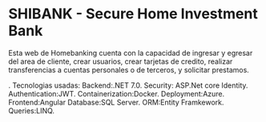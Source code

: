 # SHIBANK - Secure Home Investment Bank
Esta web de Homebanking cuenta con la capacidad de ingresar y egresar del area de cliente, crear usuarios, crear tarjetas de credito, realizar transferencias a cuentas personales o de terceros, y solicitar prestamos.

. Tecnologias usadas:
  Backend:.NET 7.0.
  Security: ASP.Net core Identity.
  Authentication:JWT.
  Containerization:Docker.
  Deployment:Azure.
  Frontend:Angular
  Database:SQL Server.
  ORM:Entity Framkework.
  Queries:LINQ.
